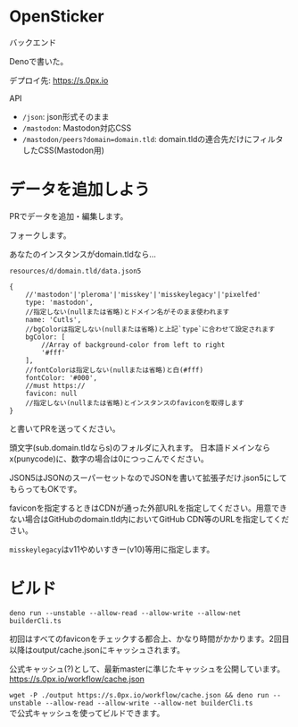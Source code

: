 # OpenSticker
バックエンド

Denoで書いた。

デプロイ先: https://s.0px.io

API

* `/json`: json形式そのまま
* `/mastodon`: Mastodon対応CSS
* `/mastodon/peers?domain=domain.tld`: domain.tldの連合先だけにフィルタしたCSS(Mastodon用)

# データを追加しよう

PRでデータを追加・編集します。

フォークします。

あなたのインスタンスがdomain.tldなら…

`resources/d/domain.tld/data.json5`  
```
{
    //'mastodon'|'pleroma'|'misskey'|'misskeylegacy'|'pixelfed'
    type: 'mastodon',
    //指定しない(nullまたは省略)とドメイン名がそのまま使われます
    name: 'Cutls',
    //bgColorは指定しない(nullまたは省略)と上記`type`に合わせて設定されます
    bgColor: [
        //Array of background-color from left to right
        '#fff'
    ],
    //fontColorは指定しない(nullまたは省略)と白(#fff)
    fontColor: '#000',
    //must https://
    favicon: null
    //指定しない(nullまたは省略)とインスタンスのfaviconを取得します
}
```

と書いてPRを送ってください。

頭文字(sub.domain.tldならs)のフォルダに入れます。
日本語ドメインならx(punycode)に、数字の場合は0につっこんでください。

JSON5はJSONのスーパーセットなのでJSONを書いて拡張子だけ.json5にしてもらってもOKです。

faviconを指定するときはCDNが通った外部URLを指定してください。用意できない場合はGitHubのdomain.tld内においてGitHub CDN等のURLを指定してください。

`misskeylegacy`はv11やめいすきー(v10)等用に指定します。

# ビルド

`deno run --unstable --allow-read --allow-write --allow-net builderCli.ts`

初回はすべてのfaviconをチェックする都合上、かなり時間がかかります。2回目以降はoutput/cache.jsonにキャッシュされます。

公式キャッシュ(?)として、最新masterに準じたキャッシュを公開しています。 https://s.0px.io/workflow/cache.json

`wget -P ./output https://s.0px.io/workflow/cache.json && deno run --unstable --allow-read --allow-write --allow-net builderCli.ts`  
で公式キャッシュを使ってビルドできます。